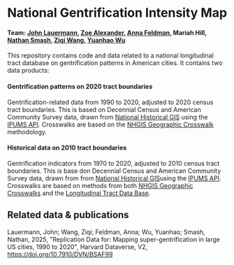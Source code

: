 # National Gentrification Intensity Map
#### Team: [John Lauermann](https://www.pratt.edu/people/john-lauermann/), [Zoe Alexander](https://www.gc.cuny.edu/people/zoe-alexander), [Anna Feldman](https://www.linkedin.com/in/annaelsafeldman/), Mariah Hill, [Nathan Smash](https://www.linkedin.com/in/nathan-smash-b6b93a24a/), [Ziqi Wang](https://www.linkedin.com/in/ziqi-wang-0623/), [Yuanhao Wu](https://www.linkedin.com/in/yuanhao-wu-80603723a/)
This repository contains code and data related to a national longitudinal tract database on gentrification patterns in American cities. It contains two data products:

#### Gentrification patterns on 2020 tract boundaries
Gentrification-related data from 1990 to 2020, adjusted to 2020 census tract boundaries. This is based on Decennial Census and American Community Survey data, drawn from [National Historical GIS](https://www.nhgis.org/) using the [IPUMS API](ttps://developer.ipums.org/docs/v2/get-started/). Crosswalks are based on the [NHGIS Geographic Crosswalk](https://www.nhgis.org/geographic-crosswalks) methodology. 

#### Historical data on 2010 tract boundaries
Gentrification indicators from 1970 to 2020, adjusted to 2010 census tract boundaries. This is base don Decennial Census and American Community Survey data, drawn from from [National Historical GIS](https://www.nhgis.org/)using the [IPUMS API](https://developer.ipums.org/docs/v2/get-started/). Crosswalks are based on methods from both [NHGIS Geographic Crosswalks](https://www.nhgis.org/geographic-crosswalks) and the [Longitudinal Tract Data Base](https://s4.ad.brown.edu/projects/diversity/researcher/bridging.htm).




## Related data & publications
Lauermann, John; Wang, Ziqi; Feldman, Anna; Wu, Yuanhao; Smash, Nathan, 2025, "Replication Data for: Mapping super-gentrification in large US cities, 1990 to 2020",  Harvard Dataverse, V2, https://doi.org/10.7910/DVN/BSAF99


